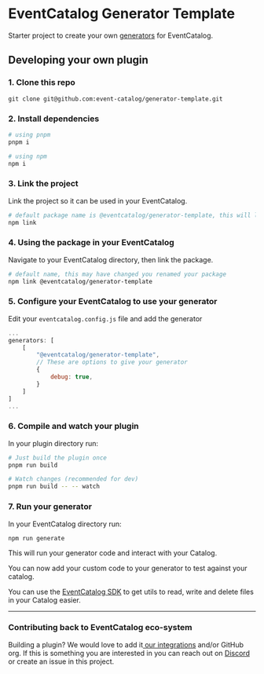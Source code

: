 # EventCatalog Generator Template

Starter project to create your own [generators](https://www.eventcatalog.dev/docs/development/plugins/generators) for EventCatalog.

## Developing your own plugin

### 1. Clone this repo

```
git clone git@github.com:event-catalog/generator-template.git
```

### 2. Install dependencies

```sh
# using pnpm
pnpm i

# using npm
npm i
```

### 3. Link the project

Link the project so it can be used in your EventCatalog.

```sh
# default package name is @eventcatalog/generator-template, this will linked
npm link
```

### 4. Using the package in your EventCatalog

Navigate to your EventCatalog directory, then link the package.

```sh
# default name, this may have changed you renamed your package
npm link @eventcatalog/generator-template
```

### 5. Configure your EventCatalog to use your generator

Edit your `eventcatalog.config.js` file and add the generator

```js
...
generators: [
    [
        "@eventcatalog/generator-template", 
        // These are options to give your generator
        {
            debug: true,
        }
    ]
]
...
```

### 6. Compile and watch your plugin

In your plugin directory run:

```sh
# Just build the plugin once
pnpm run build

# Watch changes (recommended for dev)
pnpm run build -- -- watch
```

### 7. Run your generator

In your EventCatalog directory run:

```
npm run generate
```

This will run your generator code and interact with your Catalog.

You can now add your custom code to your generator to test against your catalog.

You can use the [EventCatalog SDK](https://www.eventcatalog.dev/docs/sdk) to get utils to read, write and delete files in your Catalog easier.

---

### Contributing back to EventCatalog eco-system

Building a plugin? We would love to add it[ our integrations](https://www.eventcatalog.dev/integrations) and/or GitHub org. If this is something you are interested in you can reach out on [Discord](https://discord.gg/3rjaZMmrAm) or create an issue in this project.
